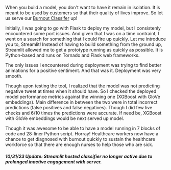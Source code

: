 When you build a model, you don't want to have it remain in isolation. It is meant to be used by customers so that their quality of lives improve. So let us serve our [Burnout Classifer](http://192.168.1.174:8501) up!

Initially, I was going to go with Flask to deploy my model, but I consistenly encountered some port issues. And given that I was on a time contraint, I went on a search for something that I could fire up quickly. Let me introduce you to, Streamlit! Instead of having to build something from the ground up, Streamlit allowed me to get a prototype running as quickly as possible. It is Python-based and runs on Tornado and Flask web frameworks. 

The only issues I encountered during deployment was trying to find better animations for a positive sentiment. And that was it. Deployment was very smooth. 

Though upon testing the tool, I realized that the model was not predicting negative tweet at times when it should have. So I checked the deployed model performance metrics against the winning one (XGBoost with GloVe embeddings). Main difference in between the two were in total incorrect predictions (false positives and false negatives). Though I did few live checks and 6/10 times the predictions were accurate. If need be, XGBoost with GloVe embeddings would be next served up model.

Though it was awesome to be able to have a model running in 7 blocks of code and 28-liner Python script. Horray! Healthcare workers now have a chance to get diagnosed with burnout quickly to sustain the healthcare workforce so that there are enough nurses to help those who are sick.

##### 10/31/23 Update: Streamlit hosted classifier no longer active due to prolonged inactive engagement with server.
